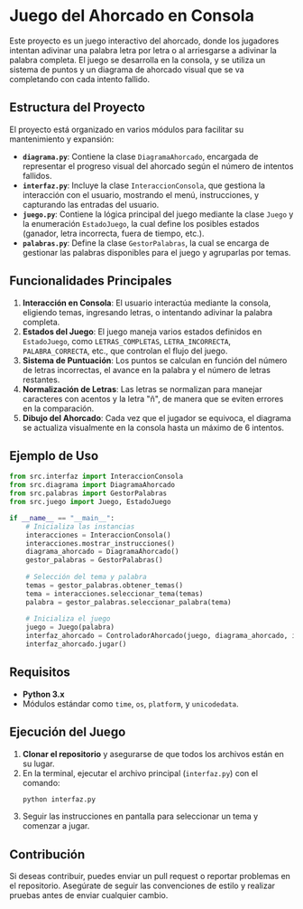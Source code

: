 
# Juego del Ahorcado en Consola

Este proyecto es un juego interactivo del ahorcado, donde los jugadores intentan adivinar una palabra letra por letra o al arriesgarse a adivinar la palabra completa. El juego se desarrolla en la consola, y se utiliza un sistema de puntos y un diagrama de ahorcado visual que se va completando con cada intento fallido.

## Estructura del Proyecto

El proyecto está organizado en varios módulos para facilitar su mantenimiento y expansión:

- **`diagrama.py`**: Contiene la clase `DiagramaAhorcado`, encargada de representar el progreso visual del ahorcado según el número de intentos fallidos.
- **`interfaz.py`**: Incluye la clase `InteraccionConsola`, que gestiona la interacción con el usuario, mostrando el menú, instrucciones, y capturando las entradas del usuario.
- **`juego.py`**: Contiene la lógica principal del juego mediante la clase `Juego` y la enumeración `EstadoJuego`, la cual define los posibles estados (ganador, letra incorrecta, fuera de tiempo, etc.).
- **`palabras.py`**: Define la clase `GestorPalabras`, la cual se encarga de gestionar las palabras disponibles para el juego y agruparlas por temas.

## Funcionalidades Principales

1. **Interacción en Consola**: El usuario interactúa mediante la consola, eligiendo temas, ingresando letras, o intentando adivinar la palabra completa.
2. **Estados del Juego**: El juego maneja varios estados definidos en `EstadoJuego`, como `LETRAS_COMPLETAS`, `LETRA_INCORRECTA`, `PALABRA_CORRECTA`, etc., que controlan el flujo del juego.
3. **Sistema de Puntuación**: Los puntos se calculan en función del número de letras incorrectas, el avance en la palabra y el número de letras restantes.
4. **Normalización de Letras**: Las letras se normalizan para manejar caracteres con acentos y la letra "ñ", de manera que se eviten errores en la comparación.
5. **Dibujo del Ahorcado**: Cada vez que el jugador se equivoca, el diagrama se actualiza visualmente en la consola hasta un máximo de 6 intentos.

## Ejemplo de Uso

```python
from src.interfaz import InteraccionConsola
from src.diagrama import DiagramaAhorcado
from src.palabras import GestorPalabras
from src.juego import Juego, EstadoJuego

if __name__ == "__main__":
    # Inicializa las instancias
    interacciones = InteraccionConsola()
    interacciones.mostrar_instrucciones()
    diagrama_ahorcado = DiagramaAhorcado()
    gestor_palabras = GestorPalabras()
    
    # Selección del tema y palabra
    temas = gestor_palabras.obtener_temas()
    tema = interacciones.seleccionar_tema(temas)
    palabra = gestor_palabras.seleccionar_palabra(tema)
    
    # Inicializa el juego
    juego = Juego(palabra)
    interfaz_ahorcado = ControladorAhorcado(juego, diagrama_ahorcado, interacciones)
    interfaz_ahorcado.jugar()
```

## Requisitos

- **Python 3.x**
- Módulos estándar como `time`, `os`, `platform`, y `unicodedata`.

## Ejecución del Juego

1. **Clonar el repositorio** y asegurarse de que todos los archivos están en su lugar.
2. En la terminal, ejecutar el archivo principal (`interfaz.py`) con el comando:
   ```bash
   python interfaz.py
   ```
3. Seguir las instrucciones en pantalla para seleccionar un tema y comenzar a jugar.

## Contribución

Si deseas contribuir, puedes enviar un pull request o reportar problemas en el repositorio. Asegúrate de seguir las convenciones de estilo y realizar pruebas antes de enviar cualquier cambio.
